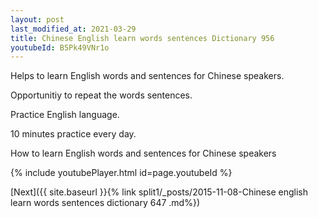 ```yaml
---
layout: post
last_modified_at: 2021-03-29
title: Chinese English learn words sentences Dictionary 956 
youtubeId: B5Pk49VNr1o
---
```

 
 
Helps to learn English words and sentences for Chinese speakers.

Opportunitiy to repeat the words sentences. 

Practice English language. 
 
10 minutes practice every day. 
 
How to learn English words and sentences for Chinese speakers 
 
{% include youtubePlayer.html id=page.youtubeId %}
 
 
[Next]({{ site.baseurl }}{% link  split1/_posts/2015-11-08-Chinese english learn words sentences dictionary 647 .md%})
 
